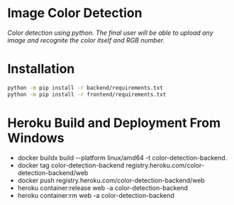 # Image Color Detection
_Color detection using python. The final user will be able to upload any image and recognite the color itself and RGB number._

# Installation

```sh
python -m pip install -r backend/requirements.txt
python -m pip install -r frontend/requirements.txt
```

# Heroku Build and Deployment From Windows

- docker buildx build --platform linux/amd64 -t color-detection-backend.
- docker tag color-detection-backend registry.heroku.com/color-detection-backend/web
- docker push registry.heroku.com/color-detection-backend/web
- heroku container:release web -a color-detection-backend
- heroku container:rm web -a color-detection-backend